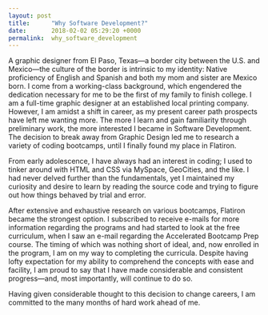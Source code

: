 ```yaml
---
layout: post
title:      "Why Software Development?"
date:       2018-02-02 05:29:20 +0000
permalink:  why_software_development
---
```



A graphic designer from El Paso, Texas—a border city between the U.S. and Mexico—the culture of the border is intrinsic to my identity: Native proficiency of English and Spanish and both my mom and sister are Mexico born. I come from a working-class background, which engendered the dedication necessary for me to be the first of my family to finish college. I am a full-time graphic designer at an established local printing company. However, I am amidst a shift in career, as my present career path prospects have left me wanting more. The more I learn and gain familiarity through preliminary work, the more interested I became in Software Development. The decision to break away from Graphic Design led me to research a variety of coding bootcamps, until I finally found my place in Flatiron.

From early adolescence, I have always had an interest in coding; I used to tinker around with HTML and CSS via MySpace, GeoCities, and the like. I had never delved further than the fundamentals, yet I maintained my curiosity and desire to learn by reading the source code and trying to figure out how things behaved by trial and error.

After extensive and exhaustive research on various bootcamps, Flatiron became the strongest option. I subscribed to receive e-mails for more information regarding the programs and had started to look at the free curriculum, when I saw an e-mail regarding the Accelerated Bootcamp Prep course. The timing of which was nothing short of ideal, and, now enrolled in the program, I am on my way to completing the curricula. Despite having lofty expectation for my ability to comprehend the concepts with ease and facility, I am proud to say that I have made considerable and consistent progress—and, most importantly, will continue to do so. 

Having given considerable thought to this decision to change careers, I am committed to the many months of hard work ahead of me. 
